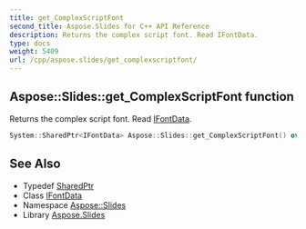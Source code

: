 ```yaml
---
title: get_ComplexScriptFont
second_title: Aspose.Slides for C++ API Reference
description: Returns the complex script font. Read IFontData.
type: docs
weight: 5409
url: /cpp/aspose.slides/get_complexscriptfont/
---
```

## Aspose::Slides::get_ComplexScriptFont function


Returns the complex script font. Read [IFontData](../ifontdata/).

```cpp
System::SharedPtr<IFontData> Aspose::Slides::get_ComplexScriptFont() override
```

## See Also

* Typedef [SharedPtr](../../system/sharedptr/)
* Class [IFontData](../ifontdata/)
* Namespace [Aspose::Slides](../)
* Library [Aspose.Slides](../../)
